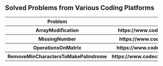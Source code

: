 ## Solved Problems from Various Coding Platforms

<table>
  <tr>
    <th>Problem</th>
    <th>URL</th>
    <th>Solution</th>
  </tr>
  <tbody>
  <tr>
    <th>ArrayModification</th>
    <th>https://www.codechef.com/OCT19B/problems/MARM/</th>
    <th>Python</th>
  </tr>
  <tr>
    <th>MissingNumber</th>
    <th>https://www.codechef.com/OCT19B/problems/MSNG</th>
    <th>Python</th>
  </tr>
  <tr>
    <th>OperationsOnMatrix</th>
    <th>https://www.codechef.com/OCT19B/problems/SAKTAN</th>
    <th>Python</th>
  </tr> 
  <tr>
    <th>RemoveMinCharactersToMakePalindrome</th>
    <th>https://www.codechef.com/QM162019/problems/KQM16B/</th>
    <th>Python</th>
  </tr> 
  </tbody>
</table>

